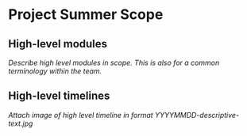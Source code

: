 # Project Summer Scope

## High-level modules

*Describe high level modules in scope. This is also for a common terminology within the team.*

## High-level timelines

*Attach image of high level timeline in format YYYYMMDD-descriptive-text.jpg*
